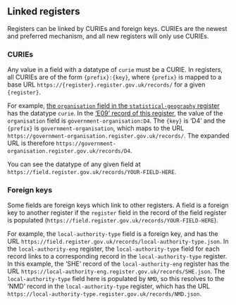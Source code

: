 ## Linked registers

Registers can be linked by CURIEs and foreign keys. CURIEs are the newest and preferred mechanism, and all new registers will only use CURIEs.

### CURIEs 

Any value in a field with a datatype of `curie` must be a CURIE. In registers, all CURIEs are of the form `{prefix}:{key}`, where `{prefix}` is mapped to a base URL `https://{register}.register.gov.uk/records/` for a given `{register}`. 

For example, [the `organisation` field in the `statistical-geography` register](https://field.register.gov.uk/records/organisation.json) has the datatype `curie`. In the [‘E09’ record of this register](https://statistical-geography.register.gov.uk/records/E09.json), the value of the `organisation` field is `government-organisation:D4`. The `{key}` is ‘D4’ and the `{prefix}` is `government-organisation`, which maps to the URL `https://government-organisation.register.gov.uk/records/`. The expanded URL is therefore `https://government-organisation.register.gov.uk/records/D4`.

You can see the datatype of any given field at `https://field.register.gov.uk/records/YOUR-FIELD-HERE`. 

### Foreign keys

Some fields are foreign keys which link to other registers. A field is a foreign key to another register if the `register` field in the record of the field register is populated (`https://field.register.gov.uk/records/YOUR-FIELD-HERE`). 

For example, the `local-authority-type` field is a foreign key, and has the URL `https://field.register.gov.uk/records/local-authority-type.json`. In the `local-authority-eng` register, the `local-authority-type` field for each record links to a corresponding record in the `local-authority-type` register. In this example, the ‘SHE’ record of the `local-authority-eng` register has the URL `https://local-authority-eng.register.gov.uk/records/SHE.json`. The `local-authority-type` field here is populated by `NMD`, so this resolves to the ‘NMD’ record in the `local-authority-type` register, which has the URL `https://local-authority-type.register.gov.uk/records/NMD.json`.  

